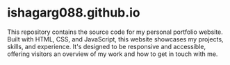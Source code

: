 # ishagarg088.github.io
This repository contains the source code for my personal portfolio website. Built with HTML, CSS, and JavaScript, this website showcases my projects, skills, and experience. It's designed to be responsive and accessible, offering visitors an overview of my work and how to get in touch with me. 
